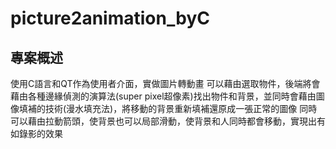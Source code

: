 # picture2animation_byC

## 專案概述
使用C語言和QT作為使用者介面，實做圖片轉動畫
可以藉由選取物件，後端將會藉由各種邊緣偵測的演算法(super pixel超像素)找出物件和背景，並同時會藉由圖像填補的技術(漫水填充法)，將移動的背景重新填補還原成一張正常的圖像
同時可以藉由拉動箭頭，使背景也可以局部滑動，使背景和人同時都會移動，實現出有如錄影的效果
